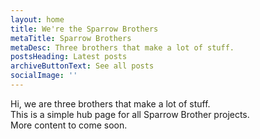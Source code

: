 ```yaml
---
layout: home
title: We're the Sparrow Brothers
metaTitle: Sparrow Brothers
metaDesc: Three brothers that make a lot of stuff.
postsHeading: Latest posts
archiveButtonText: See all posts
socialImage: ''
---
```

Hi, we are three brothers that make a lot of stuff.\
This is a simple hub page for all Sparrow Brother projects.\
More content to come soon.
